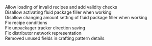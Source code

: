 Allow loading of invalid recipes and add validity checks  
Disallow activating fluid package filler when working  
Disallow changing amount setting of fluid package filler when working  
Fix recipe conditions  
Fix unpackager tracker direction saving  
Fix distributor network representation  
Removed unused fields in crafting pattern details  

